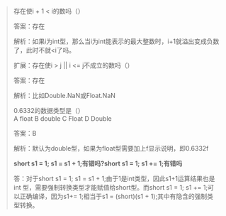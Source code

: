 > 存在使i + 1 &lt; i的数吗（）
>
> 答案：存在
>
> 解析：如果i为int型，那么当i为int能表示的最大整数时，i+1就溢出变成负数了，此时不就&lt;i了吗。
>
> 扩展：存在使i &gt; j \|\| i &lt;= j不成立的数吗（）
>
> 答案：存在
>
> 解析：比如Double.NaN或Float.NaN
>
> 0.6332的数据类型是（）  
> A float     B double     C Float      D Double
>
> 答案：B
>
> 解析：默认为double型，如果为float型需要加上f显示说明，即0.6332f
>
> **short s1 = 1; s1 = s1 + 1;有错吗?short s1 = 1; s1 += 1;有错吗**
>
> 答：对于short s1 = 1; s1 = s1 + 1;由于1是int类型，因此s1+1运算结果也是int 型，需要强制转换类型才能赋值给short型。而short s1 = 1; s1 += 1;可以正确编译，因为s1+= 1;相当于s1 = \(short\)\(s1 + 1\);其中有隐含的强制类型转换。



>



